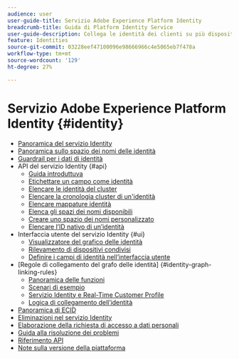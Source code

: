 ```yaml
---
audience: user
user-guide-title: Servizio Adobe Experience Platform Identity
breadcrumb-title: Guida di Platform Identity Service
user-guide-description: Collega le identità dei clienti su più dispositivi e sistemi per offrire esperienze digitali personalizzate.
feature: Identities
source-git-commit: 03228eef47100096e98666966c4e5065eb7f478a
workflow-type: tm+mt
source-wordcount: '129'
ht-degree: 27%

---
```



# Servizio Adobe Experience Platform Identity {#identity}

- [Panoramica del servizio Identity](home.md)
- [Panoramica sullo spazio dei nomi delle identità](namespaces.md)
- [Guardrail per i dati di identità](guardrails.md)
- API del servizio Identity {#api}
   - [Guida introduttuva](api/getting-started.md)
   - [Etichettare un campo come identità](api/label-identities.md)
   - [Elencare le identità del cluster](api/list-cluster-identites.md)
   - [Elencare la cronologia cluster di un&#39;identità](api/list-cluster-history.md)
   - [Elencare mappature identità](api/list-identity-mappings.md)
   - [Elenca gli spazi dei nomi disponibili](api/list-namespaces.md)
   - [Creare uno spazio dei nomi personalizzato](api/create-custom-namespace.md)
   - [Elencare l’ID nativo di un’identità](api/list-native-id.md)
- Interfaccia utente del servizio Identity {#ui}
   - [Visualizzatore del grafico delle identità](ui/identity-graph-viewer.md)
   - [Rilevamento di dispositivi condivisi](ui/shared-device-detection.md)
   - [Definire i campi di identità nell’interfaccia utente](ui/label-identities.md)
- [Regole di collegamento del grafo delle identità] {#identity-graph-linking-rules}
   - [Panoramica delle funzioni](./identity-graph-linking-rules/overview.md)
   - [Scenari di esempio](./identity-graph-linking-rules/example-scenarios.md)
   - [Servizio Identity e Real-Time Customer Profile](./identity-graph-linking-rules/identity-and-profile.md)
   - [Logica di collegamento dell’identità](./identity-graph-linking-rules/identity-linking-logic.md)
- [Panoramica di ECID](ecid.md)
- [Eliminazioni nel servizio Identity](deletion.md)
- [Elaborazione della richiesta di accesso a dati personali](privacy.md)
- [Guida alla risoluzione dei problemi](troubleshooting-guide.md)
- [Riferimento API](https://www.adobe.io/experience-platform-apis/references/identity-service)
- [Note sulla versione della piattaforma](https://www.adobe.com/go/platform-release-notes-it)
